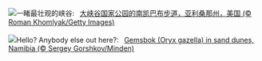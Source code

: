 ![](https://www.bing.com/th?id=OHR.SouthKaibabTrail_ZH-CN1186135534_UHD.jpg&w=1000)一睹最壮观的峡谷:&nbsp;&ensp;[大峡谷国家公园的南凯巴布步道，亚利桑那州，美国 (© Roman Khomlyak/Getty Images)](https://www.bing.com/th?id=OHR.SouthKaibabTrail_ZH-CN1186135534_UHD.jpg)
<br><br/>
![](https://www.bing.com/th?id=OHR.GemsbokNamibia_EN-US7844189674_UHD.jpg&w=1000)Hello? Anybody else out here?:&nbsp;&ensp;[Gemsbok (Oryx gazella) in sand dunes, Namibia (© Sergey Gorshkov/Minden)](https://www.bing.com/th?id=OHR.GemsbokNamibia_EN-US7844189674_UHD.jpg)
<br><br/>
